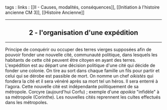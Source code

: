 tags : 
links : [[II - Causes, modalités, conséquences]], [[Initiation à l'histoire ancienne CM 3]], [[Histoire Ancienne]]

****

<h2 style="text-align: center;"> 2 - l'organisation d'une expédition </h2>

****

Principe de conquérir ou occuper des terres vierges supposées afin de pouvoir fonder une nouvelle cité, communauté politique, dans lesquels les habitants de cette cité peuvent être citoyen en ayant des terres. 
L'expédition est au départ une décision politique d'une cité qui décide de fonder une colonie. On tire au sort dans chaque famille un fils pour partir et celui qui se dérobe est passible de mort. On nomme un chef *oikistès* qui fondera la cité et il sera vénéré après sa mort tel un héros. Il sera enterré à l'agora. 
Cette nouvelle cité est indépendante politiquement de sa métropole. Corcyre (aujourd'hui Corfu) ; exemple d'une *apoikia* "infidèle" à sa métropole (Corinthe). 
Les nouvelles cités reprennent les cultes effectués dans les métropoles.